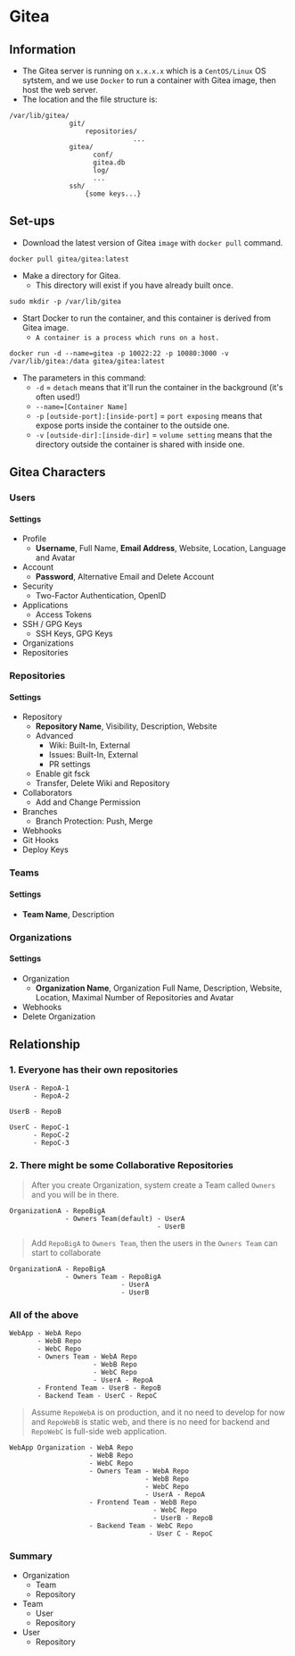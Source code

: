 # Gitea
## Information
- The Gitea server is running on `x.x.x.x` which is a `CentOS/Linux` OS sytstem, and we use `Docker` to run a container with Gitea image, then host the web server.
- The location and the file structure is:

```
/var/lib/gitea/
               git/
                   repositories/
                               ...
               gitea/
                     conf/
                     gitea.db
                     log/
                     ...
               ssh/
                   {some keys...}
```
## Set-ups
- Download the latest version of Gitea `image` with `docker pull` command.

```docker
docker pull gitea/gitea:latest
```

- Make a directory for Gitea.
  - This directory will exist if you have already built once.

```docker
sudo mkdir -p /var/lib/gitea
```

- Start Docker to run the container, and this container is derived from Gitea image. 
  - `A container is a process which runs on a host.`

```docker
docker run -d --name=gitea -p 10022:22 -p 10080:3000 -v /var/lib/gitea:/data gitea/gitea:latest
```

- The parameters in this command:
  - `-d` = `detach` means that it'll run the container in the background (it's often used!)
  - `--name=[Container Name]`
  - `-p` `[outside-port]:[inside-port]` = `port exposing` means that expose ports inside the container to the outside one.
  - `-v` `[outside-dir]:[inside-dir]` = `volume setting` means that the directory outside the container is shared with inside one.

## Gitea Characters
### Users
#### Settings
- Profile
  - **Username**, Full Name, **Email Address**, Website, Location, Language and Avatar
- Account
  - **Password**, Alternative Email and Delete Account
- Security
  - Two-Factor Authentication, OpenID
- Applications
  - Access Tokens
- SSH / GPG Keys
  - SSH Keys, GPG Keys
- Organizations
- Repositories

### Repositories
#### Settings
  - Repository
    - **Repository Name**, Visibility, Description, Website
    - Advanced
      - Wiki: Built-In, External
      - Issues: Built-In, External
      - PR settings
    - Enable git fsck
    - Transfer, Delete Wiki and Repository
  - Collaborators
    - Add and Change Permission
  - Branches
    - Branch Protection: Push, Merge
  - Webhooks
  - Git Hooks
  - Deploy Keys

### Teams
#### Settings
  - **Team Name**, Description

### Organizations
#### Settings
  - Organization
    - **Organization Name**, Organization Full Name, Description, Website, Location, Maximal Number of Repositories and Avatar
  - Webhooks
  - Delete Organization

## Relationship
### 1. Everyone has their own repositories

```
UserA - RepoA-1
      - RepoA-2

UserB - RepoB

UserC - RepoC-1
      - RepoC-2
      - RepoC-3
```

### 2. There might be some Collaborative Repositories

> After you create Organization, system create a Team called `Owners` and you will be in there.

```
OrganizationA - RepoBigA
              - Owners Team(default) - UserA
                                     - UserB
```

> Add `RepoBigA` to `Owners Team`, then the users in the `Owners Team` can start to collaborate

```
OrganizationA - RepoBigA
              - Owners Team - RepoBigA
                            - UserA
                            - UserB
```

### All of the above

```
WebApp - WebA Repo
       - WebB Repo
       - WebC Repo
       - Owners Team - WebA Repo
                     - WebB Repo
                     - WebC Repo
                     - UserA - RepoA
       - Frontend Team - UserB - RepoB
       - Backend Team - UserC - RepoC
```

> Assume `RepoWebA` is on production, and it no need to develop for now
> and `RepoWebB` is static web, and there is no need for backend
> and `RepoWebC` is full-side web application.

```
WebApp Organization - WebA Repo
                    - WebB Repo
                    - WebC Repo
                    - Owners Team - WebA Repo
                                  - WebB Repo
                                  - WebC Repo
                                  - UserA - RepoA
                    - Frontend Team - WebB Repo
                                    - WebC Repo
                                    - UserB - RepoB
                    - Backend Team - WebC Repo
                                   - User C - RepoC
```

### Summary
- Organization 
  - Team
  - Repository
- Team
  - User
  - Repository
- User
  - Repository
